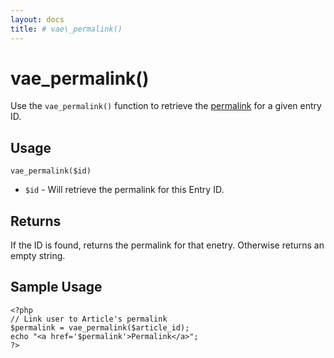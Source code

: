 ```yaml
---
layout: docs
title: # vae\_permalink()
---
```


# vae\_permalink()

Use the `vae_permalink()` function to retrieve the
[permalink](#permalinks) for a given entry ID.

## Usage

`vae_permalink($id)`

-   `$id` - Will retrieve the permalink for this Entry ID.

## Returns

If the ID is found, returns the permalink for that enetry. Otherwise
returns an empty string.

## Sample Usage

    <?php
    // Link user to Article's permalink
    $permalink = vae_permalink($article_id);
    echo "<a href='$permalink'>Permalink</a>"; 
    ?>
